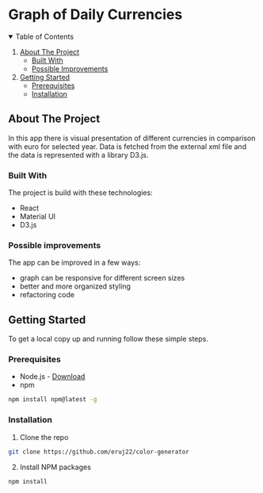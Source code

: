 # Graph of Daily Currencies

<!-- TABLE OF CONTENTS -->
<details open="open">
  <summary>Table of Contents</summary>
  <ol>
    <li>
      <a href="#about-the-project">About The Project</a>
      <ul>
        <li><a href="#built-with">Built With</a></li>
        <li><a href="#possible-improvements">Possible Improvements</a></li>
      </ul>
    </li>
    <li>
      <a href="#getting-started">Getting Started</a>
      <ul>
        <li><a href="#prerequisites">Prerequisites</a></li>
        <li><a href="#installation">Installation</a></li>
      </ul>
    </li>
  </ol>
</details>

<!-- ABOUT THE PROJECT -->

## About The Project

In this app there is visual presentation of different currencies in comparison with euro for selected year. Data is fetched from the external xml file and the data is represented with a library D3.js.

### Built With

The project is build with these technologies:

- React
- Material UI
- D3.js

### Possible improvements

The app can be improved in a few ways:

- graph can be responsive for different screen sizes
- better and more organized styling
- refactoring code

<!-- GETTING STARTED -->

## Getting Started

To get a local copy up and running follow these simple steps.

### Prerequisites

- Node.js - [Download](https://nodejs.org)
- npm

```sh
npm install npm@latest -g
```

### Installation

1. Clone the repo

```sh
git clone https://github.com/eruj22/color-generator
```

2. Install NPM packages

```sh
npm install
```
